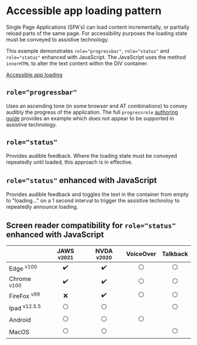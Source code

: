 # Accessible app loading pattern
Single Page Applications (SPA's) can load content incrementally, or partially reload parts of the same page. For accessibility purposes the loading state must be conveyed to assistive technology.

This example demonstrates `role="progressbar"`, `role="status"` and `role="status"` enhanced with JavaScript. The JavaScript uses the method `innerHTML` to alter the text content within the DIV container.

[Accessible app loading](https://canaxess.github.io/app-loading-pattern/index.html)

## `role="progressbar"`
Uses an ascending tone (in some browser and AT combinations) to convey audibly the progress of the application. The full `progressrole` [authoring guide](https://developer.mozilla.org/en-US/docs/Web/Accessibility/ARIA/ARIA_Techniques/Using_the_progressbar_role) provides an example which does not appear to be supported in assistive technology.

## `role="status"`
Provides audible feedback. Where the loading state must be conveyed repeatedly until loaded, this approach is in effective.

## `role="status"` enhanced with JavaScript
Provides audible feedback and toggles the text in the container from empty to "loading..." on a 1 second interval to trigger the assistive technoloy to repeatedly announce loading.

## Screen reader compatibility for `role="status"` enhanced with JavaScript
|   | JAWS <sup>v2021</sup> | NVDA <sup>v2020</sup>  |VoiceOver   |Talkback   |
|---|:-:|:-:|:-:|:-:|
| Edge <sup>v100</sup>  | :heavy_check_mark:  |:heavy_check_mark:   | :white_circle:  | :white_circle:  |
| Chrome <sup>v100</sup>  |:heavy_check_mark:   | :heavy_check_mark:   |:white_circle:   | :white_circle:  |
| FireFox <sup>v99</sup>  | :x:  | :heavy_check_mark:  | :white_circle:  | :white_circle:  |
| Ipad <sup>v12.5.5</sup> | :white_circle:  | :white_circle:  |   | :white_circle:  |
| Android  | :white_circle:  | :white_circle:  | :white_circle:  |   |
| MacOS  | :white_circle:  | :white_circle:  |   | :white_circle:  |
